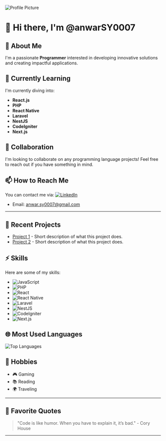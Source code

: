 ![Profile Picture](https://github.com/anwarSY0007.png)

# 👋 Hi there, I'm **@anwarSY0007**

## 👀 About Me
I'm a passionate **Programmer** interested in developing innovative solutions and creating impactful applications.

## 🌱 Currently Learning
I'm currently diving into:
- **React.js** 
- **PHP** 
- **React Native**
- **Laravel**
- **NestJS**
- **CodeIgniter**
- **Next.js**

## 💞️ Collaboration
I'm looking to collaborate on any programming language projects! Feel free to reach out if you have something in mind.

## 📫 How to Reach Me
You can contact me via:
[![LinkedIn](https://img.shields.io/badge/LinkedIn-0077B5?style=flat-square&logo=linkedin&logoColor=white)](https://www.linkedin.com/in/anwar-sy/)
- Email: [anwar.sy0007@gmail.com](mailto:anwar.sy0007@gmail.com)

---

## 🔧 Recent Projects
- [Project 1](https://github.com/username/project1) - Short description of what this project does.
- [Project 2](https://github.com/username/project2) - Short description of what this project does.

## ⚡ Skills
Here are some of my skills:
- ![JavaScript](https://img.shields.io/badge/JavaScript-100%25-brightgreen)
- ![PHP](https://img.shields.io/badge/PHP-80%25-yellow)
- ![React](https://img.shields.io/badge/React-80%25-blue)
- ![React Native](https://img.shields.io/badge/React%20Native-70%25-orange)
- ![Laravel](https://img.shields.io/badge/Laravel-70%25-red)
- ![NestJS](https://img.shields.io/badge/NestJS-70%25-blue)
- ![CodeIgniter](https://img.shields.io/badge/CodeIgniter-70%25-green)
- ![Next.js](https://img.shields.io/badge/Next.js-70%25-black)


## 🌐 Most Used Languages
![Top Languages](https://github-readme-stats.vercel.app/api/top-langs/?username=anwarSY0007&layout=compact&theme=tokyonight)


## 🎨 Hobbies
- 🎮 Gaming
- 📚 Reading
- 🌍 Traveling

---

## 🌟 Favorite Quotes
> "Code is like humor. When you have to explain it, it’s bad." - Cory House

---

<!---
anwarSY0007/anwarSY0007 is a ✨ special ✨ repository because its `README.md` (this file) appears on your GitHub profile.
You can click the Preview link to take a look at your changes.
--->
